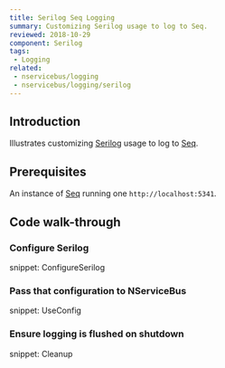 ```yaml
---
title: Serilog Seq Logging
summary: Customizing Serilog usage to log to Seq.
reviewed: 2018-10-29
component: Serilog
tags:
 - Logging
related:
 - nservicebus/logging
 - nservicebus/logging/serilog
---
```


## Introduction

Illustrates customizing [Serilog](https://serilog.net/) usage to log to [Seq](https://getseq.net/).


## Prerequisites

An instance of [Seq](https://getseq.net/) running one `http://localhost:5341`.


## Code walk-through


### Configure Serilog

snippet: ConfigureSerilog


### Pass that configuration to NServiceBus

snippet: UseConfig


### Ensure logging is flushed on shutdown

snippet: Cleanup

